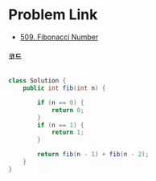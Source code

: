 # Problem Link
- [509. Fibonacci Number](https://leetcode.com/problems/fibonacci-number/)


#### 코드

```java

class Solution {
    public int fib(int n) {

        if (n == 0) {
            return 0;
        }
        if (n == 1) {
            return 1;
        }

        return fib(n - 1) + fib(n - 2);
    }
}

```
